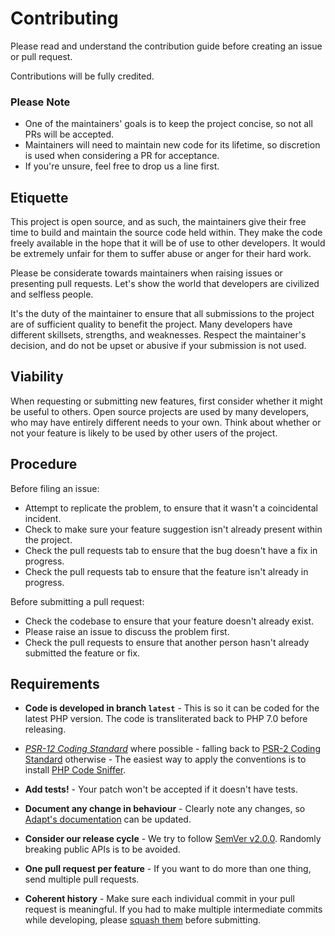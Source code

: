 # Contributing

Please read and understand the contribution guide before creating an issue or pull request.

Contributions will be fully credited.



### Please Note

- One of the maintainers' goals is to keep the project concise, so not all PRs will be accepted.
- Maintainers will need to maintain new code for its lifetime, so discretion is used when considering a PR for acceptance.
- If you're unsure, feel free to drop us a line first.



## Etiquette

This project is open source, and as such, the maintainers give their free time to build and maintain the source code held within. They make the code freely available in the hope that it will be of use to other developers. It would be extremely unfair for them to suffer abuse or anger for their hard work.

Please be considerate towards maintainers when raising issues or presenting pull requests. Let's show the world that developers are civilized and selfless people.

It's the duty of the maintainer to ensure that all submissions to the project are of sufficient quality to benefit the project. Many developers have different skillsets, strengths, and weaknesses. Respect the maintainer's decision, and do not be upset or abusive if your submission is not used.



## Viability

When requesting or submitting new features, first consider whether it might be useful to others. Open source projects are used by many developers, who may have entirely different needs to your own. Think about whether or not your feature is likely to be used by other users of the project.



## Procedure

Before filing an issue:

- Attempt to replicate the problem, to ensure that it wasn't a coincidental incident.
- Check to make sure your feature suggestion isn't already present within the project.
- Check the pull requests tab to ensure that the bug doesn't have a fix in progress.
- Check the pull requests tab to ensure that the feature isn't already in progress.

Before submitting a pull request:

- Check the codebase to ensure that your feature doesn't already exist.
- Please raise an issue to discuss the problem first.
- Check the pull requests to ensure that another person hasn't already submitted the feature or fix.



## Requirements

- **Code is developed in branch `latest`** - This is so it can be coded for the latest PHP version. The code is transliterated back to PHP 7.0 before releasing.

- *[PSR-12 Coding Standard](https://github.com/php-fig/fig-standards/blob/master/accepted/PSR-12-extended-coding-style-guide.md)* where possible - falling back to [PSR-2 Coding Standard](https://github.com/php-fig/fig-standards/blob/master/accepted/PSR-2-coding-style-guide.md) otherwise - The easiest way to apply the conventions is to install [PHP Code Sniffer](https://github.com/PHPCSStandards/PHP_CodeSniffer).

- **Add tests!** - Your patch won't be accepted if it doesn't have tests.

- **Document any change in behaviour** - Clearly note any changes, so [Adapt's documentation](https://code-distortion.net/packages/adapt) can be updated.

- **Consider our release cycle** - We try to follow [SemVer v2.0.0](https://semver.org/). Randomly breaking public APIs is to be avoided.

- **One pull request per feature** - If you want to do more than one thing, send multiple pull requests.

- **Coherent history** - Make sure each individual commit in your pull request is meaningful. If you had to make multiple intermediate commits while developing, please [squash them](https://www.git-scm.com/book/en/v2/Git-Tools-Rewriting-History#Changing-Multiple-Commit-Messages) before submitting.
